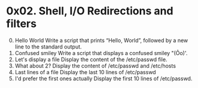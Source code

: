 # 0x02. Shell, I/O Redirections and filters
0. Hello World Write a script that prints “Hello, World”, followed by a new line to the standard output.
1. Confused smiley Write a script that displays a confused smiley "(Ôo)'.
2. Let's display a file Display the content of the /etc/passwd file.
3. What about 2? Display the content of /etc/passwd and /etc/hosts
4. Last lines of a file Display the last 10 lines of /etc/passwd
5. I'd prefer the first ones actually Display the first 10 lines of /etc/passwd.

